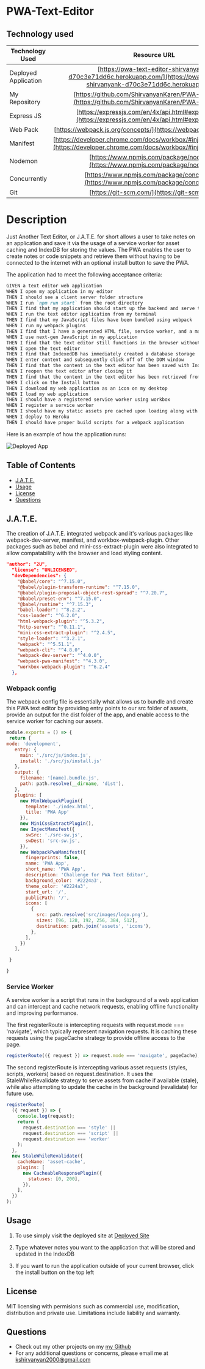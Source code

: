 # PWA-Text-Editor

## Technology used
| Technology Used         | Resource URL           | 
| ------------- |:-------------:| 
| Deployed Application  | [https://pwa-text-editor-shirvanyank-d70c3e71dd6c.herokuapp.com/](https://pwa-text-editor-shirvanyank-d70c3e71dd6c.herokuapp.com/) |
| My Repository      | [https://github.com/ShirvanyanKaren/PWA-Text-Editor](https://github.com/ShirvanyanKaren/PWA-Text-Editor) |
| Express JS | [https://expressjs.com/en/4x/api.html#express.router](https://expressjs.com/en/4x/api.html#express.router) |
| Web Pack  | [https://webpack.js.org/concepts/](https://webpack.js.org/concepts/) |
| Manifest | [https://developer.chrome.com/docs/workbox/#injectmanifest_plugin](https://developer.chrome.com/docs/workbox/#injectmanifest_plugin) |
| Nodemon  | [https://www.npmjs.com/package/nodemon](https://www.npmjs.com/package/nodemon) |
| Concurrently  | [https://www.npmjs.com/package/concurrently](https://www.npmjs.com/package/concurrently) |
| Git | [https://git-scm.com/](https://git-scm.com/)     | 


# Description

Just Another Text Editor, or J.A.T.E. for short allows a user to take notes on an application and save it via the usage of a service worker for asset caching and IndexDB for storing the values. The PWA enables the user to create notes or code snippets and retrieve them without having to be connected to the internet with an optional install button to save the PWA. 


The application had to meet the following acceptance criteria:

```md
GIVEN a text editor web application
WHEN I open my application in my editor
THEN I should see a client server folder structure
WHEN I run `npm run start` from the root directory
THEN I find that my application should start up the backend and serve the client
WHEN I run the text editor application from my terminal
THEN I find that my JavaScript files have been bundled using webpack
WHEN I run my webpack plugins
THEN I find that I have a generated HTML file, service worker, and a manifest file
WHEN I use next-gen JavaScript in my application
THEN I find that the text editor still functions in the browser without errors
WHEN I open the text editor
THEN I find that IndexedDB has immediately created a database storage
WHEN I enter content and subsequently click off of the DOM window
THEN I find that the content in the text editor has been saved with IndexedDB
WHEN I reopen the text editor after closing it
THEN I find that the content in the text editor has been retrieved from our IndexedDB
WHEN I click on the Install button
THEN I download my web application as an icon on my desktop
WHEN I load my web application
THEN I should have a registered service worker using workbox
WHEN I register a service worker
THEN I should have my static assets pre cached upon loading along with subsequent pages and static assets
WHEN I deploy to Heroku
THEN I should have proper build scripts for a webpack application
```



Here is an example of how the application runs:

![Deployed App](./Assets/J.A.T.E..gif)



## Table of Contents
* [J.A.T.E.](#jate)
* [Usage](#usage)
* [License](#license)
* [Questions](#questions) 


## J.A.T.E.

The creation of J.A.T.E. integrated webpack and it's various packages like webpack-dev-server, manifest, and workbox-webpack-plugin. Other packages such as babel and mini-css-extract-plugin were also integrated to allow compatability with the browser and load styling content. 

```json
"author": "2U",
  "license": "UNLICENSED",
  "devDependencies": {
    "@babel/core": "^7.15.0",
    "@babel/plugin-transform-runtime": "^7.15.0",
    "@babel/plugin-proposal-object-rest-spread": "^7.20.7",
    "@babel/preset-env": "^7.15.0",
    "@babel/runtime": "^7.15.3",
    "babel-loader": "^8.2.2",
    "css-loader": "^6.2.0",
    "html-webpack-plugin": "^5.3.2",
    "http-server": "^0.11.1",
    "mini-css-extract-plugin": "^2.4.5",
    "style-loader": "^3.2.1",
    "webpack": "^5.51.1",
    "webpack-cli": "^4.8.0",
    "webpack-dev-server": "^4.0.0",
    "webpack-pwa-manifest": "^4.3.0",
    "workbox-webpack-plugin": "^6.2.4"
  },

```

### Webpack config

The webpack config file is essentially what allows us to bundle and create this PWA text editor by providing entry points to our src folder of assets, provide an output for the dist folder of the app, and enable access to the service worker for caching our assets.

 ```js
 module.exports = () => {
  return {
 mode: 'development',
    entry: {
      main: './src/js/index.js',
      install: './src/js/install.js'
    },
    output: {
      filename: '[name].bundle.js',
      path: path.resolve(__dirname, 'dist'),
    },
    plugins: [
      new HtmlWebpackPlugin({
        template: './index.html',
        title: 'PWA App'
      }),
      new MiniCssExtractPlugin(),
      new InjectManifest({
        swSrc: './src-sw.js',
        swDest: 'src-sw.js',
      }), 
      new WebpackPwaManifest({
        fingerprints: false,
        name: 'PWA App',
        short_name: 'PWA App',
        description: 'Challenge for PWA Text Editor',
        background_color: '#2224a3',
        theme_color: '#2224a3',
        start_url: '/',
        publicPath: '/',
        icons: [
          {
            src: path.resolve('src/images/logo.png'),
            sizes: [96, 128, 192, 256, 384, 512],
            destination: path.join('assets', 'icons'),
          },
        ],
      })
    ],

  }

 }
```


### Service Worker

A service worker is a script that runs in the background of a web application and can intercept and cache network requests, enabling offline functionality and improving performance.

The first registerRoute is intercepting requests with request.mode === 'navigate', which typically represent navigation requests. It is caching these requests using the pageCache strategy to provide offline access to the page.

```js
registerRoute(({ request }) => request.mode === 'navigate', pageCache);
```

The second registerRoute is intercepting various asset requests (styles, scripts, workers) based on request.destination. It uses the StaleWhileRevalidate strategy to serve assets from cache if available (stale), while also attempting to update the cache in the background (revalidate) for future use.

```js
registerRoute(
  ({ request }) => {
    console.log(request);
    return (
      request.destination === 'style' ||
      request.destination === 'script' ||
      request.destination === 'worker'
    );
  },
  new StaleWhileRevalidate({
    cacheName: 'asset-cache',
    plugins: [
      new CacheableResponsePlugin({
        statuses: [0, 200],
      }),
    ],
  })
);
```


## Usage

1. To use simply visit the deployed site at [Deployed Site](https://pwa-text-editor-shirvanyank-d70c3e71dd6c.herokuapp.com/)

2. Type whatever notes you want to the application that will be stored and updated in the IndexDB

3. If you want to run the application outside of your current browser, click the install button on the top left



## License 
     
MIT licensing with permisions such as commercial use, modification, distribution and private use. Limitations include liability and warranty.

## Questions 

* Check out my other projects on my [my Github](https://github.com/ShirvanyanKaren)
* For any additional questions or concerns, please email me at kshirvanyan2000@gmail.com